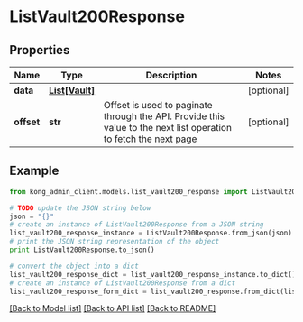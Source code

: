 # ListVault200Response


## Properties

Name | Type | Description | Notes
------------ | ------------- | ------------- | -------------
**data** | [**List[Vault]**](Vault.md) |  | [optional] 
**offset** | **str** | Offset is used to paginate through the API. Provide this value to the next list operation to fetch the next page | [optional] 

## Example

```python
from kong_admin_client.models.list_vault200_response import ListVault200Response

# TODO update the JSON string below
json = "{}"
# create an instance of ListVault200Response from a JSON string
list_vault200_response_instance = ListVault200Response.from_json(json)
# print the JSON string representation of the object
print ListVault200Response.to_json()

# convert the object into a dict
list_vault200_response_dict = list_vault200_response_instance.to_dict()
# create an instance of ListVault200Response from a dict
list_vault200_response_form_dict = list_vault200_response.from_dict(list_vault200_response_dict)
```
[[Back to Model list]](../README.md#documentation-for-models) [[Back to API list]](../README.md#documentation-for-api-endpoints) [[Back to README]](../README.md)


